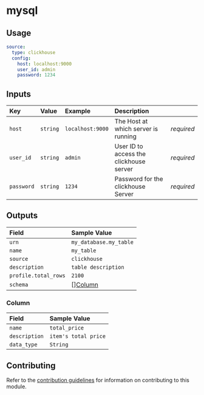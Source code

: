 # mysql

## Usage

```yaml
source:
  type: clickhouse
  config:
    host: localhost:9000
    user_id: admin
    password: 1234
```

## Inputs

| Key | Value | Example | Description |    |
| :-- | :---- | :------ | :---------- | :- |
| `host` | `string` | `localhost:9000` | The Host at which server is running | *required* |
| `user_id` | `string` | `admin` | User ID to access the clickhouse server| *required* |
| `password` | `string` | `1234` | Password for the clickhouse Server | *required* |

## Outputs

| Field | Sample Value |
| :---- | :---- |
| `urn` | `my_database.my_table` |
| `name` | `my_table` |
| `source` | `clickhouse` |
| `description` | `table description` |
| `profile.total_rows` | `2100` |
| `schema` | [][Column](#column) |

### Column

| Field | Sample Value |
| :---- | :---- |
| `name` | `total_price` |
| `description` | `item's total price` |
| `data_type` | `String` |

## Contributing

Refer to the [contribution guidelines](../../../docs/contribute/guide.md#adding-a-new-extractor) for information on contributing to this module.
